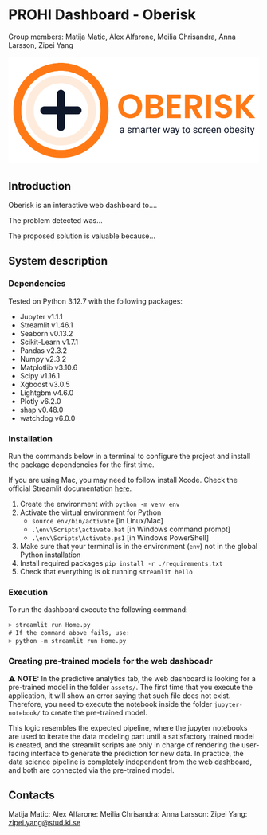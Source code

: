 # PROHI Dashboard - Oberisk

Group members: Matija Matic, Alex Alfarone, Meilia Chrisandra, Anna Larsson, Zipei Yang


![Our project logo](./assets/oberisk_side.png)

## Introduction

Oberisk is an interactive web dashboard to.... 

The problem detected was...

The proposed solution is valuable because...

## System description

### Dependencies

Tested on Python 3.12.7 with the following packages:
  - Jupyter v1.1.1
  - Streamlit v1.46.1
  - Seaborn v0.13.2
  - Scikit-Learn v1.7.1
  - Pandas v2.3.2
  - Numpy v2.3.2
  - Matplotlib v3.10.6
  - Scipy v1.16.1
  - Xgboost v3.0.5
  - Lightgbm v4.6.0
  - Plotly v6.2.0
  - shap v0.48.0
  - watchdog v6.0.0


### Installation

Run the commands below in a terminal to configure the project and install the package dependencies for the first time.

If you are using Mac, you may need to follow install Xcode. Check the official Streamlit documentation [here](https://docs.streamlit.io/get-started/installation/command-line#prerequisites). 

1. Create the environment with `python -m venv env`
2. Activate the virtual environment for Python
   - `source env/bin/activate` [in Linux/Mac]
   - `.\env\Scripts\activate.bat` [in Windows command prompt]
   - `.\env\Scripts\Activate.ps1` [in Windows PowerShell]
3. Make sure that your terminal is in the environment (`env`) not in the global Python installation
4. Install required packages `pip install -r ./requirements.txt`
5. Check that everything is ok running `streamlit hello`

### Execution

To run the dashboard execute the following command:

```
> streamlit run Home.py
# If the command above fails, use:
> python -m streamlit run Home.py
```


### Creating pre-trained models for the web dashboadr 

⚠️ **NOTE:** In the predictive analytics tab, the web dashboard is looking for a pre-trained model in the folder `assets/`. The first time that you execute the application, it will show an error saying that such file does not exist. Therefore, you need to execute the notebook inside the folder `jupyter-notebook/` to create the pre-trained model.

This logic resembles the expected pipeline, where the jupyter notebooks are used to iterate the data modeling part until a satisfactory trained model is created, and the streamlit scripts are only in charge of rendering the user-facing interface to generate the prediction for new data. In practice, the data science pipeline is completely independent from the web dashboard, and both are connected via the pre-trained model. 

## Contacts
Matija Matic: 
Alex Alfarone: 
Meilia Chrisandra: 
Anna Larsson: 
Zipei Yang: zipei.yang@stud.ki.se 